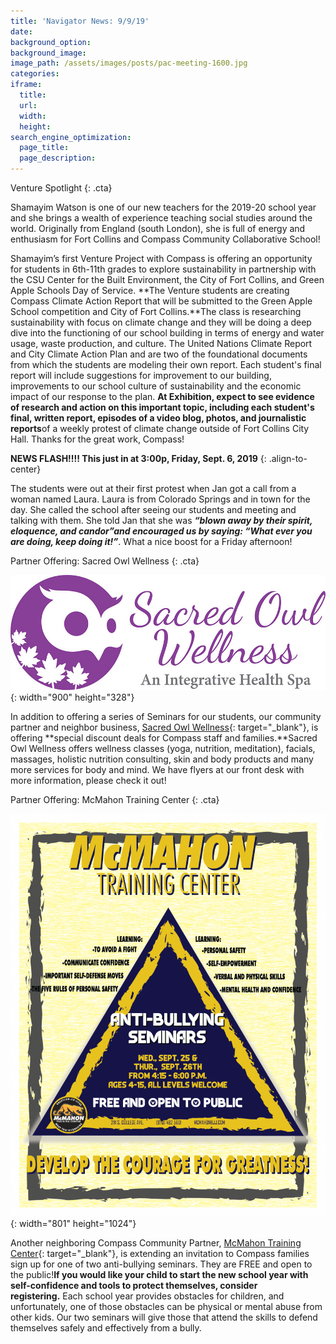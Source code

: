 ```yaml
---
title: 'Navigator News: 9/9/19'
date:
background_option:
background_image:
image_path: /assets/images/posts/pac-meeting-1600.jpg
categories:
iframe:
  title:
  url:
  width:
  height:
search_engine_optimization:
  page_title:
  page_description:
---
```


Venture Spotlight
{: .cta}

Shamayim Watson is one of our new teachers for the 2019-20 school year and she brings a wealth of experience teaching social studies around the world. Originally from England (south London), she is full of energy and enthusiasm for Fort Collins and Compass Community Collaborative School\!

Shamayim’s first Venture Project with Compass is offering an opportunity for students in 6th-11th grades to explore sustainability in partnership with the CSU Center for the Built Environment, the City of Fort Collins, and Green Apple Schools Day of Service.&nbsp;**The Venture students are creating Compass Climate Action Report that will be submitted to the Green Apple School competition and City of Fort Collins.**The class is researching sustainability with focus on climate change and they will be doing a deep dive into the functioning of our school building in terms of energy and water usage, waste production, and culture. The United Nations Climate Report and City Climate Action Plan and are two of the foundational documents from which the students are modeling their own report. Each student's final report will include suggestions for improvement to our building, improvements to our school culture of sustainability and the economic impact of our response to the plan.&nbsp;**At Exhibition, expect to see evidence of research and action on this important topic, including each student's final, written report, episodes of a video blog, photos, and journalistic reports**of a weekly protest of climate change outside of Fort Collins City Hall. Thanks for the great work, Compass\!

**NEWS FLASH\!\!\!\! This just in at 3:00p, Friday, Sept. 6, 2019**
{: .align-to-center}

The students were out at their first protest when Jan got a call from a woman named Laura. Laura is from Colorado Springs and in town for the day. She called the school after seeing our students and meeting and talking with them. She told Jan that she was&nbsp;***“blown away by their spirit, eloquence, and candor”***and encouraged us by saying:&nbsp;***“What ever you are doing, keep doing it\!”***. What a nice boost for a Friday afternoon\!

Partner Offering: Sacred Owl Wellness
{: .cta}

![](/assets/images/sacred-owl-150dpi.jpg){: width="900" height="328"}

In addition to offering a series of Seminars for our students, our community partner and neighbor business,&nbsp;[Sacred Owl Wellness](https://sacredowlwellness.com/){: target="_blank"}, is offering&nbsp;**special discount deals for Compass staff and families.**Sacred Owl Wellness offers wellness classes (yoga, nutrition, meditation), facials, massages, holistic nutrition consulting, skin and body products and many more services for body and mind. We have flyers at our front desk with more information, please check it out\!

Partner Offering: McMahon Training Center
{: .cta}

![](/assets/images/bully-defense-seminar-flier-801x1024.png){: width="801" height="1024"}

Another neighboring Compass Community Partner,&nbsp;[McMahon Training Center](https://mcmahonbjj.com){: target="_blank"}, is extending an invitation to Compass families sign up for one of two anti-bullying seminars. They are FREE and open to the public\!**If you would like your child to start the new school year with self-confidence and tools to protect themselves, consider registering.**&nbsp;Each school year provides obstacles for children, and unfortunately, one of those obstacles can be physical or mental abuse from other kids. Our two seminars will give those that attend the skills to defend themselves safely and effectively from a bully.&nbsp;